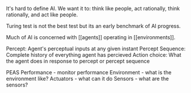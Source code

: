 It's hard to define AI. We want it to: think like people, act rationally, think rationally, and act like people. 

Turing test is not the best test but its an early benchmark of AI progress. 

Much of AI is concerned with [[agents]] operating in [[environments]]. 

Percept: Agent's perceptual inputs at any given instant
Percept Sequence: Complete history of everything agent has percieved
Action choice: What the agent does in response to percept or percept sequence

PEAS
Performance - monitor performance
Environment - what is the environment like?
Actuators - what can it do
Sensors - what are the sensors?